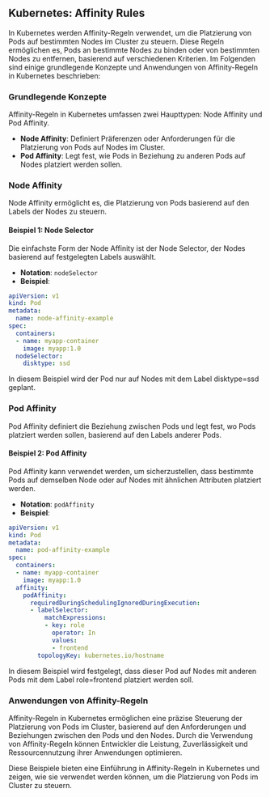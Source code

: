 ## Kubernetes: Affinity Rules

In Kubernetes werden Affinity-Regeln verwendet, um die Platzierung von Pods auf bestimmten Nodes im Cluster zu steuern. Diese Regeln ermöglichen es, Pods an bestimmte Nodes zu binden oder von bestimmten Nodes zu entfernen, basierend auf verschiedenen Kriterien. Im Folgenden sind einige grundlegende Konzepte und Anwendungen von Affinity-Regeln in Kubernetes beschrieben:

### Grundlegende Konzepte

Affinity-Regeln in Kubernetes umfassen zwei Haupttypen: Node Affinity und Pod Affinity.

- **Node Affinity**: Definiert Präferenzen oder Anforderungen für die Platzierung von Pods auf Nodes im Cluster.
- **Pod Affinity**: Legt fest, wie Pods in Beziehung zu anderen Pods auf Nodes platziert werden sollen.

### Node Affinity

Node Affinity ermöglicht es, die Platzierung von Pods basierend auf den Labels der Nodes zu steuern.

#### Beispiel 1: Node Selector

Die einfachste Form der Node Affinity ist der Node Selector, der Nodes basierend auf festgelegten Labels auswählt.

- **Notation**: `nodeSelector`
- **Beispiel**:

```yaml
apiVersion: v1
kind: Pod
metadata:
  name: node-affinity-example
spec:
  containers:
  - name: myapp-container
    image: myapp:1.0
  nodeSelector:
    disktype: ssd
```

In diesem Beispiel wird der Pod nur auf Nodes mit dem Label disktype=ssd geplant.

### Pod Affinity
Pod Affinity definiert die Beziehung zwischen Pods und legt fest, wo Pods platziert werden sollen, basierend auf den Labels anderer Pods.

#### Beispiel 2: Pod Affinity
Pod Affinity kann verwendet werden, um sicherzustellen, dass bestimmte Pods auf demselben Node oder auf Nodes mit ähnlichen Attributen platziert werden.

- **Notation**: `podAffinity`
- **Beispiel**:

```yaml
apiVersion: v1
kind: Pod
metadata:
  name: pod-affinity-example
spec:
  containers:
  - name: myapp-container
    image: myapp:1.0
  affinity:
    podAffinity:
      requiredDuringSchedulingIgnoredDuringExecution:
      - labelSelector:
          matchExpressions:
          - key: role
            operator: In
            values:
            - frontend
        topologyKey: kubernetes.io/hostname

```

In diesem Beispiel wird festgelegt, dass dieser Pod auf Nodes mit anderen Pods mit dem Label role=frontend platziert werden soll.

### Anwendungen von Affinity-Regeln
Affinity-Regeln in Kubernetes ermöglichen eine präzise Steuerung der Platzierung von Pods im Cluster, basierend auf den Anforderungen und Beziehungen zwischen den Pods und den Nodes. Durch die Verwendung von Affinity-Regeln können Entwickler die Leistung, Zuverlässigkeit und Ressourcennutzung ihrer Anwendungen optimieren.

Diese Beispiele bieten eine Einführung in Affinity-Regeln in Kubernetes und zeigen, wie sie verwendet werden können, um die Platzierung von Pods im Cluster zu steuern.